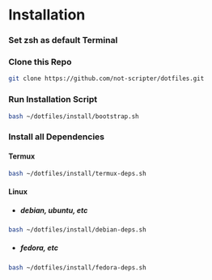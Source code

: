 # Installation

### Set zsh as default Terminal

### Clone this Repo

```bash
git clone https://github.com/not-scripter/dotfiles.git
```

### Run Installation Script

```bash
bash ~/dotfiles/install/bootstrap.sh
```

### Install all Dependencies

#### Termux

```bash
bash ~/dotfiles/install/termux-deps.sh
```

#### Linux

- ##### debian, ubuntu, etc

```bash
bash ~/dotfiles/install/debian-deps.sh
```

- ##### fedora, etc

```bash
bash ~/dotfiles/install/fedora-deps.sh
```
